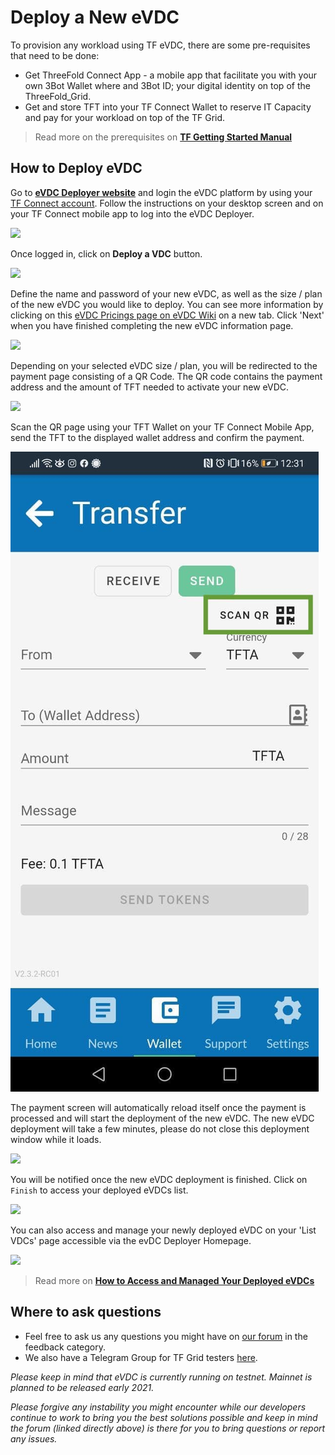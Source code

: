 # Deploy a New eVDC


To provision any workload using TF eVDC, there are some pre-requisites that need to be done:

- Get ThreeFold Connect App - a mobile app that facilitate you with your own 3Bot Wallet where and 3Bot ID; your digital identity on top of the ThreeFold_Grid.
- Get and store TFT into your TF Connect Wallet to reserve IT Capacity and pay for your workload on top of the TF Grid.

> Read more on the prerequisites on [**TF Getting Started Manual**](sdk:all_getting_started)

## How to Deploy eVDC

Go to [**eVDC Deployer website**](https://vdc.testnet.grid.tf/vdc/#/) and login the eVDC platform by using your [TF Connect account](threefold_connect). Follow the instructions on your desktop screen and on your TF Connect mobile app to log into the eVDC Deployer.

![](img/evdc_login.jpg)

Once logged in, click on **Deploy a VDC** button.

![](img/evdc_deploy.jpg)

Define the name and password of your new eVDC, as well as the size / plan of the new eVDC you would like to deploy. You can see more information by clicking on this [eVDC Pricings page on eVDC Wiki](https://vdc.threefold.io/docs/start-pay/) on a new tab. Click 'Next' when you have finished completing the new eVDC information page.

![](img/evdc_signup.jpg)

Depending on your selected eVDC size / plan, you will be redirected to the payment page consisting of a QR Code. The QR code contains the payment address and the amount of TFT needed to activate your new eVDC.

![](img/evdc_payment.jpg)

Scan the QR page using your TFT Wallet on your TF Connect Mobile App, send the TFT to the displayed wallet address and confirm the payment.

![](img/scanqr.jpg)

The payment screen will automatically reload itself once the payment is processed and will start the deployment of the new eVDC. The new eVDC deployment will take a few minutes, please do not close this deployment window while it loads.

![](img/deploy_vdc.jpg)

You will be notified once the new eVDC deployment is finished. Click on `Finish` to access your deployed eVDCs list.

![](img/newvdc.jpg)

You can also access and manage your newly deployed eVDC on your 'List VDCs' page accessible via the evDC Deployer Homepage.

![](img/deployer.jpg)

> Read more on [**How to Access and Managed Your Deployed eVDCs**](evdc_manage)

## Where to ask questions

- Feel free to ask us any questions you might have on [our forum](https://forum.threefold.io) in the feedback category.
- We also have a Telegram Group for TF Grid testers [here](https://t.me/joinchat/BwOvOxxgK59GmRoZ2_sM0w).

_Please keep in mind that eVDC is currently running on testnet. Mainnet is planned to be released early 2021._

_Please forgive any instability you might encounter while our developers continue to work to bring you the best solutions possible and keep in mind the forum (linked directly above) is there for you to bring questions or report any issues._